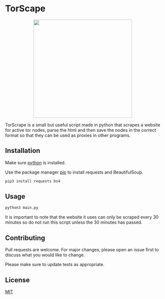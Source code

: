 # TorScape

<p align="center">
    <img src="https://cdn.discordapp.com/attachments/884182157415817247/899809795773698118/Tor__anonymity_network_-Logo.wine-removebg-preview.png" width="320">
</p>


TorScrape is a small but useful script made in python that scrapes a website for active tor nodes, parse the html and then save the nodes in the correct format so that they can be used as proxies in other programs.

## Installation
Make sure [python](https://www.python.org/) is installed.

Use the package manager [pip](https://pip.pypa.io/en/stable/) to install requests and BeautifulSoup.

```bash
pip3 install requests bs4
```

## Usage

```python
python3 main.py
```
It is important to note that the website it uses can only be scraped every 30 minutes so do not run this script unless the 30 minutes has passed.

## Contributing
Pull requests are welcome. For major changes, please open an issue first to discuss what you would like to change.

Please make sure to update tests as appropriate.

## License
[MIT](https://choosealicense.com/licenses/mit/)
